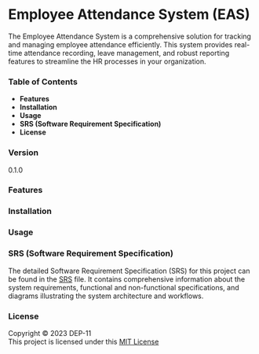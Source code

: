 # Employee Attendance System (EAS)
The Employee Attendance System is a comprehensive solution for tracking and managing employee attendance efficiently. This system provides real-time attendance recording, leave management, and robust reporting features to streamline the HR processes in your organization.

### Table of Contents
* **Features**
* **Installation**
* **Usage**
* **SRS (Software Requirement Specification)**
* **License**


### Version
0.1.0


### Features


### Installation

### Usage


### SRS (Software Requirement Specification)
The detailed Software Requirement Specification (SRS) for this project can be found in the [SRS](SRS.docx) file. It contains comprehensive information about the system requirements, functional and non-functional specifications, and diagrams illustrating the system architecture and workflows.


### License
Copyright &copy; 2023 DEP-11 <br>
This project is licensed under this [MIT License](LICENSE.txt)

